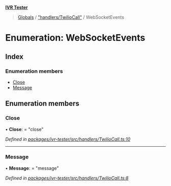 **[IVR Tester](../README.md)**

> [Globals](../README.md) / ["handlers/TwilioCall"](../modules/_handlers_twiliocall_.md) / WebSocketEvents

# Enumeration: WebSocketEvents

## Index

### Enumeration members

* [Close](_handlers_twiliocall_.websocketevents.md#close)
* [Message](_handlers_twiliocall_.websocketevents.md#message)

## Enumeration members

### Close

•  **Close**:  = "close"

*Defined in [packages/ivr-tester/src/handlers/TwilioCall.ts:10](https://github.com/SketchingDev/ivr-tester/blob/8c13d10/packages/ivr-tester/src/handlers/TwilioCall.ts#L10)*

___

### Message

•  **Message**:  = "message"

*Defined in [packages/ivr-tester/src/handlers/TwilioCall.ts:8](https://github.com/SketchingDev/ivr-tester/blob/8c13d10/packages/ivr-tester/src/handlers/TwilioCall.ts#L8)*
